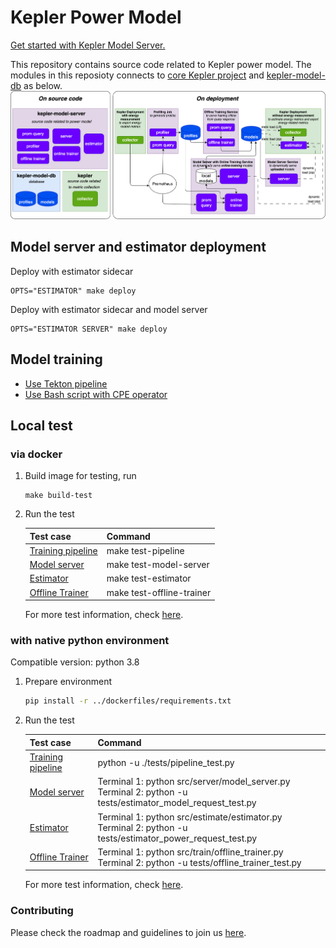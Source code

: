 # Kepler Power Model
[Get started with Kepler Model Server.](https://sustainable-computing.io/kepler_model_server/get_started/)

This repository contains source code related to Kepler power model. The modules in this reposioty connects to [core Kepler project](https://github.com/sustainable-computing-io/kepler) and [kepler-model-db](https://github.com/sustainable-computing-io/kepler-model-db) as below.
![](./fig/model-server-components-simplified.png)

## Model server and estimator deployment 

Deploy with estimator sidecar
```
OPTS="ESTIMATOR" make deploy
```

Deploy with estimator sidecar and model server 
```
OPTS="ESTIMATOR SERVER" make deploy
```

## Model training
- [Use Tekton pipeline](./model_training/tekton/)
- [Use Bash script with CPE operator](./model_training/)

## Local test
### via docker
1. Build image for testing, run 
    ```
    make build-test
    ```

2. Run the test

    |Test case|Command|
    |---|---|
    |[Training pipeline](./tests/README.md#pipeline)|make test-pipeline|
    |[Model server](./tests/README.md#estimator-model-request-to-model-server)|make test-model-server|
    |[Estimator](./tests/README.md#estimator-power-request-from-collector)|make test-estimator|
    |[Offline Trainer](./tests/README.md#offline-trainer)|make test-offline-trainer|

    For more test information, check [here](./tests/).

### with native python environment
Compatible version: python 3.8


1. Prepare environment

    ```bash
    pip install -r ../dockerfiles/requirements.txt
    ```

2. Run the test

    |Test case|Command|
    |---|---|
    |[Training pipeline](./tests/README.md#pipeline)|python -u ./tests/pipeline_test.py|
    |[Model server](./tests/README.md#estimator-model-request-to-model-server)|Terminal 1: python src/server/model_server.py <br>Terminal 2: python -u tests/estimator_model_request_test.py|
    |[Estimator](./tests/README.md#estimator-power-request-from-collector)|Terminal 1: python src/estimate/estimator.py<br>Terminal 2: python -u tests/estimator_power_request_test.py|
    |[Offline Trainer](./tests/README.md#offline-trainer)|Terminal 1: python src/train/offline_trainer.py<br>Terminal 2: python -u tests/offline_trainer_test.py|

    For more test information, check [here](./tests/).

### Contributing
Please check the roadmap and guidelines to join us [here](./contributing.md).
